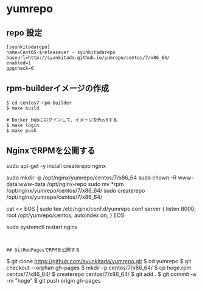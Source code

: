 # yumrepo


## repo 設定
```
[syunkitadarepo]
name=CentOS-$releasever - syunkitadarepo
baseurl=http://syunkitada.github.io/yumrepo/centos/7/x86_64/
enabled=1
gpgcheck=0
```


## rpm-builderイメージの作成
```
$ cd centos7-rpm-builder
$ make build

# Docker Hubにログインして、イメージをPushする
$ make login
$ make push
```


## NginxでRPMを公開する
sudo apt-get -y install createrepo nginx

sudo mkdir -p /opt/nginx/yumrepo/centos/7/x86_64
sudo chown -R www-data:www-data /opt/nginx-repo
sudo mv *rpm /opt/nginx/yumrepo/centos/7/x86_64/
sudo createrepo /opt/nginx/yumrepo/centos/7/x86_64/

cat << EOS | sudo tee /etc/nginx/conf.d/yumrepo.conf
server {
    listen 8000;
    root /opt/yumrepo/centos;
    autoindex    on;
}
EOS

sudo systemctl restart nginx
```


## GitHubPagesでRPMを公開する
```
$ git clone https://github.com/syunkitada/yumrepo.git
$ cd yumrepo
$ git checkout --orphan gh-pages
$ mkdir -p centos/7/x86_64/
$ cp hoge.rpm centos/7/x86_64/
$ createrepo centos/7/x86_64/
$ git add .
$ git commit -a -m "hoge"
$ git push origin gh-pages
```
